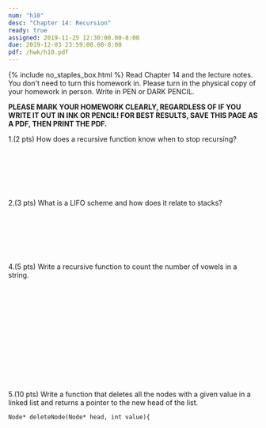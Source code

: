 ```yaml
---
num: "h10"
desc: "Chapter 14: Recursion"
ready: true
assigned: 2019-11-25 12:30:00.00-8:00
due: 2019-12-03 23:59:00.00-8:00
pdf: /hwk/h10.pdf
---
```

{% include no_staples_box.html %}
Read Chapter 14 and the lecture notes. You don't need to turn this homework in. Please turn in the physical copy of your homework in person. Write in PEN or DARK PENCIL.

<b>PLEASE MARK YOUR HOMEWORK CLEARLY, REGARDLESS OF IF YOU WRITE IT OUT IN INK OR PENCIL! FOR BEST RESULTS, SAVE THIS PAGE AS A PDF, THEN PRINT THE PDF.</b>

1.(2 pts) How does a recursive function know when to stop recursing?
<div style="margin-bottom:8em"></div>

2.(3 pts) What is a LIFO scheme and how does it relate to stacks?
<div style="margin-bottom:8em"></div>


<div class="pagebreak"></div>

4.(5 pts) Write a recursive function to count the number of vowels in a string.
<div style="margin-bottom:16em"></div>



<div markdown="1">

5.(10 pts) Write a function that deletes all the nodes with a given value in a linked list and returns a pointer to the new head of the list.

```
Node* deleteNode(Node* head, int value){
```



</div>
